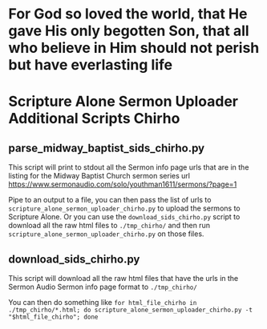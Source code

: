 # For God so loved the world, that He gave His only begotten Son, that all who believe in Him should not perish but have everlasting life
# Scripture Alone Sermon Uploader Additional Scripts Chirho

## parse_midway_baptist_sids_chirho.py
This script will print to stdout all the Sermon info page urls that are
in the listing for the Midway Baptist Church sermon series url 
https://www.sermonaudio.com/solo/youthman1611/sermons/?page=1

Pipe to an output to a file, you can then pass the list of urls to
`scripture_alone_sermon_uploader_chirho.py` to upload the sermons to
Scripture Alone. Or you can use the `download_sids_chirho.py` script to download 
all the raw html files to `./tmp_chirho/` and then run 
`scripture_alone_sermon_uploader_chirho.py` on those files.

## download_sids_chirho.py
This script will download all the raw html files that have the urls
in the Sermon Audio Sermon info page format to `./tmp_chirho/`

You can then do something like
`for html_file_chirho in ./tmp_chirho/*.html; do scripture_alone_sermon_uploader_chirho.py -t "$html_file_chirho"; done`
